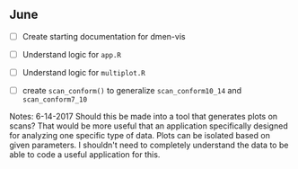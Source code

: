 ## June

- [ ] Create starting documentation for dmen-vis
- [ ] Understand logic for `app.R`
- [ ] Understand logic for `multiplot.R`
- [ ] create `scan_conform()` to generalize `scan_conform10_14` and `scan_conform7_10`


Notes: 
6-14-2017
Should this be made into a tool that generates plots on scans? That would be more useful that an application specifically designed for analyzing one specific type of data. Plots can be isolated based on given parameters. I shouldn't need to completely understand the data to be able to code a useful application for this. 